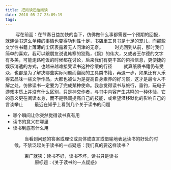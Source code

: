 ```yaml
---
title: 把阅读还给阅读
date: 2018-05-27 23:09:19
tags:
---
```

<style>blockquote,p{margin-left:2em}</style>
<span>
&ensp;&ensp;&ensp;&ensp;
写在前面：在节奏日益加快的当下，仿佛做什么事都需要一个预期的回报，就连读书这么单纯的事情也变得功利性十足，书店里工具书是十足的宠儿，而那些文学性书籍上薄薄的尘灰表露着无人问津的无奈。  
&ensp;&ensp;&ensp;&ensp;
时光回到从前，那时我们简单的喜欢，我可以跟朋友说说韩寒的狡黠，《飘》的伟大，又或者王尔德的文字有多美，可能走路吃饭的时候都在讨论，后来我们有更丰富的俯拾信息，更便捷的娱乐消遣的方式，也越来越难接受读书这种徐缓的行径  
&ensp;&ensp;&ensp;&ensp;
就算纸质书籍仍有受众，也都是为了解决哪些实际问题而翻阅的工具类书籍，再退一步，如果还有人乐得去品味一些文学作品，大都也被认为是提高自身素养的好习惯，这才是最令人不解之处，仿佛读书一定要为了完成某种使命。我总觉得读书与旅行，垂钓，玩电子游戏本质上并没有什么区别，只是神交作者，与书中内容产生共鸣的一种体验，它的意义更在阅读本身，而不是强调提高自己的技能，或希望潜移默化的影响自己的言谈举止  
&ensp;&ensp;&ensp;&ensp;
最近在知乎上看到几个关于读书的问题  

* 哪个瞬间让你突然觉得读书真有用  
* 读书的意义在哪里
* 读书到底有什么用
  
&ensp;&ensp;&ensp;&ensp; 
当看到问题的答案或理论或具体或直言或借喻地表达读书的好处的时候，不禁泛起关于读书的一点疑惑：我们真的要这样读书？  

&ensp;&ensp;&ensp;&ensp;  束广就狭：读书不好，读书不坏，读书只是读书
&ensp;&ensp;&ensp;&ensp;  &ensp;&ensp;&ensp;&ensp;  &ensp;&ensp;&ensp;&ensp;  &ensp;&ensp;&ensp;&ensp; &ensp;&ensp;&ensp;&ensp;  &ensp;&ensp;&ensp;&ensp; 原标题：《关于读书的一点疑惑》
</span>
